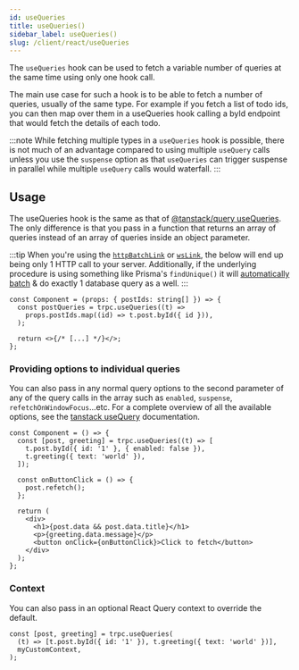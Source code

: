 ```yaml
---
id: useQueries
title: useQueries()
sidebar_label: useQueries()
slug: /client/react/useQueries
---
```


The `useQueries` hook can be used to fetch a variable number of queries at the same time using only one hook call.

The main use case for such a hook is to be able to fetch a number of queries, usually of the same type. For example if you fetch a list of todo ids, you can then map over them in a useQueries hook calling a byId endpoint that would fetch the details of each todo.

:::note
While fetching multiple types in a `useQueries` hook is possible, there is not much of an advantage compared to using multiple `useQuery` calls unless you use the `suspense` option as that `useQueries` can trigger suspense in parallel while multiple `useQuery` calls would waterfall.
:::

## Usage

The useQueries hook is the same as that of [@tanstack/query useQueries](https://tanstack.com/query/v5/docs/framework/react/reference/useQueries). The only difference is that you pass in a function that returns an array of queries instead of an array of queries inside an object parameter.

:::tip
When you're using the [`httpBatchLink`](/docs/client/links/httpBatchLink) or [`wsLink`](/docs/client/links/wsLink), the below will end up being only 1 HTTP call to your server. Additionally, if the underlying procedure is using something like Prisma's `findUnique()` it will [automatically batch](https://www.prisma.io/docs/guides/performance-and-optimization/query-optimization-performance#solving-n1-in-graphql-with-findunique-and-prismas-dataloader) & do exactly 1 database query as a well.
:::

```tsx
const Component = (props: { postIds: string[] }) => {
  const postQueries = trpc.useQueries((t) =>
    props.postIds.map((id) => t.post.byId({ id })),
  );

  return <>{/* [...] */}</>;
};
```

### Providing options to individual queries

You can also pass in any normal query options to the second parameter of any of the query calls in the array such as `enabled`, `suspense`, `refetchOnWindowFocus`...etc. For a complete overview of all the available options, see the [tanstack useQuery](https://tanstack.com/query/v5/docs/framework/react/reference/useQuery) documentation.

```tsx
const Component = () => {
  const [post, greeting] = trpc.useQueries((t) => [
    t.post.byId({ id: '1' }, { enabled: false }),
    t.greeting({ text: 'world' }),
  ]);

  const onButtonClick = () => {
    post.refetch();
  };

  return (
    <div>
      <h1>{post.data && post.data.title}</h1>
      <p>{greeting.data.message}</p>
      <button onClick={onButtonClick}>Click to fetch</button>
    </div>
  );
};
```

### Context

You can also pass in an optional React Query context to override the default.

```tsx
const [post, greeting] = trpc.useQueries(
  (t) => [t.post.byId({ id: '1' }), t.greeting({ text: 'world' })],
  myCustomContext,
);
```
